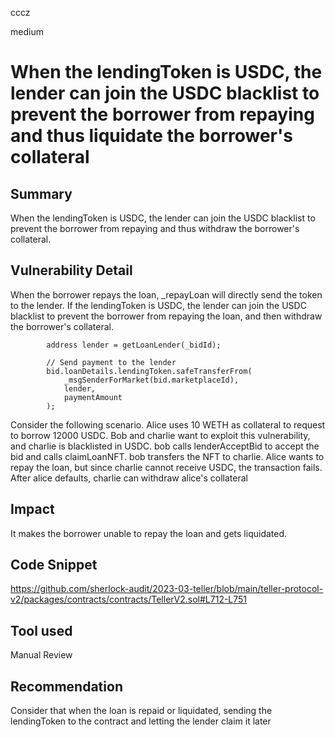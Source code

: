 cccz

medium

# When the lendingToken is USDC, the lender can join the USDC blacklist to prevent the borrower from repaying and thus liquidate the borrower's collateral

## Summary
When the lendingToken is USDC, the lender can join the USDC blacklist to prevent the borrower from repaying and thus withdraw the borrower's collateral.
## Vulnerability Detail
When the borrower repays the loan, _repayLoan will directly send the token to the lender. If the lendingToken is USDC, the lender can join the USDC blacklist to prevent the borrower from repaying the loan, and then withdraw the borrower's collateral.
```solidity
        address lender = getLoanLender(_bidId);

        // Send payment to the lender
        bid.loanDetails.lendingToken.safeTransferFrom(
            _msgSenderForMarket(bid.marketplaceId),
            lender,
            paymentAmount
        );
```
Consider the following scenario.
Alice uses 10 WETH as collateral to request to borrow 12000 USDC.
Bob and charlie want to exploit this vulnerability, and charlie is blacklisted in USDC.
bob calls lenderAcceptBid to accept the bid and calls claimLoanNFT.
bob transfers the NFT to charlie.
Alice wants to repay the loan, but since charlie cannot receive USDC, the transaction fails.
After alice defaults, charlie can withdraw alice's collateral
## Impact
It makes the borrower unable to repay the loan and gets liquidated.
## Code Snippet
https://github.com/sherlock-audit/2023-03-teller/blob/main/teller-protocol-v2/packages/contracts/contracts/TellerV2.sol#L712-L751
## Tool used

Manual Review

## Recommendation

Consider that when the loan is repaid or liquidated, sending the lendingToken to the contract and letting the lender claim it later